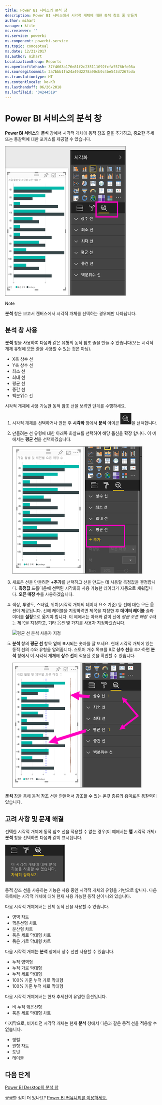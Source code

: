 ```yaml
---
title: Power BI 서비스의 분석 창
description: Power BI 서비스에서 시각적 개체에 대한 동적 참조 줄 만들기
author: mihart
manager: kfile
ms.reviewer: ''
ms.service: powerbi
ms.component: powerbi-service
ms.topic: conceptual
ms.date: 12/21/2017
ms.author: mihart
LocalizationGroup: Reports
ms.openlocfilehash: 37f4663a176e81f2c235111092fcfa5576bfe08a
ms.sourcegitcommit: 2a7bbb1fa24a49d2278a90cb0c4be543d7267bda
ms.translationtype: HT
ms.contentlocale: ko-KR
ms.lasthandoff: 06/26/2018
ms.locfileid: "34244519"
---
```

# <a name="analytics-pane-in-power-bi-service"></a>Power BI 서비스의 분석 창
**Power BI 서비스**의 **분석** 창에서 시각적 개체에 동적 참조 줄을 추가하고, 중요한 추세 또는 통찰력에 대한 포커스를 제공할 수 있습니다.

![](media/service-analytics-pane/power-bi-analytics-pane.png)

> [!NOTE]
> **분석** 창은 보고서 캔버스에서 시각적 개체를 선택하는 경우에만 나타납니다.
> 
> 

## <a name="using-the-analytics-pane"></a>분석 창 사용
**분석** 창을 사용하여 다음과 같은 유형의 동적 참조 줄을 만들 수 있습니다(모든 시각적 개체 유형에 모든 줄을 사용할 수 있는 것은 아님).

* X축 상수 선
* Y축 상수 선
* 최소 선
* 최대 선
* 평균 선
* 중간 선
* 백분위수 선


시각적 개체에 사용 가능한 동적 참조 선을 보려면 단계를 수행하세요.

1. 시각적 개체를 선택하거나 만든 후 **시각화** 창에서 **분석** 아이콘 ![](media/service-analytics-pane/power-bi-analytics-icon.png)을 선택합니다.

2. 만들려는 선 유형에 대한 아래쪽 화살표를 선택하여 해당 옵션을 확장 합니다. 이 예에서는 **평균 선**을 선택하겠습니다.
   
   ![평균 선 추가](media/service-analytics-pane/power-bi-add.png)

3. 새로운 선을 만들려면 **+추가**를 선택하고 선을 만드는 데 사용할 측정값을 결정합니다.  **측정값** 드롭다운에 선택된 시각화의 사용 가능한 데이터가 자동으로 채워집니다. **오픈 매장 수**를 사용하겠습니다.

5. 색상, 투명도, 스타일, 위치(시각적 개체의 데이터 요소 기준) 등 선에 대한 모든 옵션이 제공됩니다. 선에 레이블을 지정하려면 제목을 지정한 후 **데이터 레이블** 슬라이더를 **설정**으로 옮겨야 합니다.  이 예에서는 아래와 같이 선에 *평균 오픈 매장 수*라는 제목을 지정하고, 기타 옵션 몇 가지를 사용자 지정하겠습니다.
   
   ![평균 선 분석 사용자 지정](media/service-analytics-pane/power-bi-average-line2.png)

1. **분석** 창의 **평균 선** 항목 옆에 표시되는 숫자를 잘 보세요. 현재 시각적 개체에 있는 동적 선의 수와 유형을 알려줍니다. 스토어 개수 목표를 9로 **상수 선**을 추가하면 **분석** 창에서 이 시각적 개체에 **상수 선**이 적용된 것을 확인할 수 있습니다.
   
   ![](media/service-analytics-pane/power-bi-reference-lines.png)
   

**분석** 창을 통해 동적 참조 선을 만들어서 강조할 수 있는 온갖 종류의 흥미로운 통찰력이 있습니다.

## <a name="considerations-and-troubleshooting"></a>고려 사항 및 문제 해결

선택한 시각적 개체에 동적 참조 선을 적용할 수 없는 경우(이 예에서는 **맵** 시각적 개체) **분석** 창을 선택하면 다음과 같이 표시됩니다.
   
![분석을 사용할 수 없음](media/service-analytics-pane/power-bi-no-lines.png)

동적 참조 선을 사용하는 기능은 사용 중인 시각적 개체의 유형을 기반으로 합니다. 다음 목록에는 시각적 개체에 대해 현재 사용 가능한 동적 선이 나와 있습니다.

다음 시각적 개체에서는 전체 동적 선을 사용할 수 있습니다.

* 영역 차트
* 꺾은선형 차트
* 분산형 차트
* 묶은 세로 막대형 차트
* 묶은 가로 막대형 차트

다음 시각적 개체는 **분석** 창에서 상수 선만 사용할 수 있습니다.

* 누적 영역형
* 누적 가로 막대형
* 누적 세로 막대형
* 100% 기준 누적 가로 막대형
* 100% 기준 누적 세로 막대형

다음 시각적 개체에서는 현재 추세선이 유일한 옵션입니다.

* 비 누적 꺾은선형
* 묶은 세로 막대형 차트

마지막으로, 비카티전 시각적 개체는 현재 **분석** 창에서 다음과 같은 동적 선을 적용할 수 없습니다.

* 행렬
* 원형 차트
* 도넛
* 테이블

## <a name="next-steps"></a>다음 단계
[Power BI Desktop의 분석 창](desktop-analytics-pane.md)

궁금한 점이 더 있나요? [Power BI 커뮤니티를 이용하세요.](http://community.powerbi.com/)

